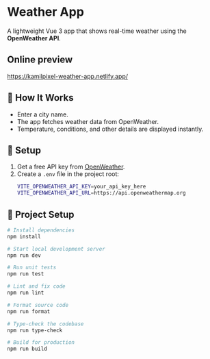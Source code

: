 # Weather App

A lightweight Vue 3 app that shows real-time weather using the **OpenWeather API**.

## Online preview

https://kamilpixel-weather-app.netlify.app/

## 🚀 How It Works

- Enter a city name.
- The app fetches weather data from OpenWeather.
- Temperature, conditions, and other details are displayed instantly.

## 🔑 Setup

1. Get a free API key from [OpenWeather](https://openweathermap.org/api).
2. Create a `.env` file in the project root:
   ```bash
   VITE_OPENWEATHER_API_KEY=your_api_key_here
   VITE_OPENWEATHER_API_URL=https://api.openweathermap.org
   ```

## 📂 Project Setup

```bash
# Install dependencies
npm install

# Start local development server
npm run dev

# Run unit tests
npm run test

# Lint and fix code
npm run lint

# Format source code
npm run format

# Type-check the codebase
npm run type-check

# Build for production
npm run build
```
